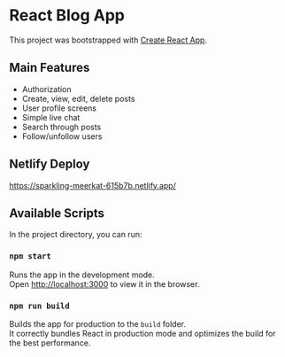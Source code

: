 # React Blog App

This project was bootstrapped with [Create React App](https://github.com/facebook/create-react-app).

## Main Features

- Authorization
- Create, view, edit, delete posts
- User profile screens
- Simple live chat
- Search through posts
- Follow/unfollow users

## Netlify Deploy

https://sparkling-meerkat-615b7b.netlify.app/

## Available Scripts

In the project directory, you can run:

### `npm start`

Runs the app in the development mode.\
Open [http://localhost:3000](http://localhost:3000) to view it in the browser.

### `npm run build`

Builds the app for production to the `build` folder.\
It correctly bundles React in production mode and optimizes the build for the best performance.
